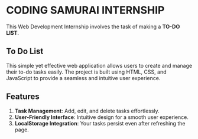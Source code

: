 # CODING SAMURAI INTERNSHIP
This Web Development Internship involves the task of making a **TO-DO LIST**.
## To Do List

This simple yet effective web application allows users to create and manage their to-do tasks easily. The project is built using HTML, CSS, and JavaScript to provide a seamless and intuitive user experience.

## Features
1) **Task Management**: Add, edit, and delete tasks effortlessly.
2) **User-Friendly Interface**: Intuitive design for a smooth user experience.
3) **LocalStorage Integration**: Your tasks persist even after refreshing the page.
